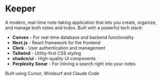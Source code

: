 # Keeper

A modern, real-time note-taking application that lets you create, organize, and
manage both notes and todos. Built with a powerful tech stack:

- **Convex** - For real-time database and backend functionality
- **Next.js** - React framework for the frontend
- **Clerk** - User authentication and management
- **Tailwind** - Utility-first CSS styling
- **shadcn/ui** - High-quality UI components
- **Perplexity Sonar** - For inlining a search right into your notes

Built using Cursor, Windsurf and Claude Code
